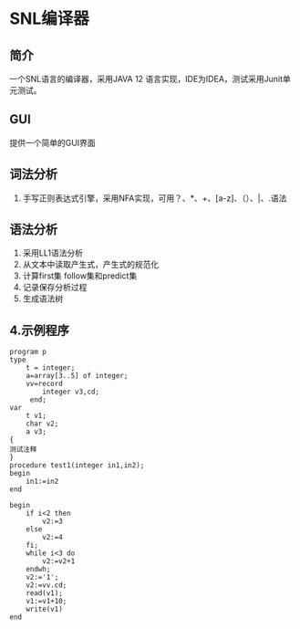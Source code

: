 # SNL编译器
## 简介
一个SNL语言的编译器，采用JAVA 12 语言实现，IDE为IDEA，测试采用Junit单元测试。
## GUI
提供一个简单的GUI界面
## 词法分析
1. 手写正则表达式引擎，采用NFA实现，可用？、*、+、[a-z]、（）、|、.语法
## 语法分析
1. 采用LL1语法分析
2. 从文本中读取产生式，产生式的规范化
3. 计算first集 follow集和predict集
3. 记录保存分析过程
4. 生成语法树
## 4.示例程序
```
program p
type
    t = integer;
    a=array[3..5] of integer;
    vv=record 
        integer v3,cd;
     end;
var
    t v1;
    char v2;
    a v3;
{
测试注释
}
procedure test1(integer in1,in2);
begin
    in1:=in2
end

begin
    if i<2 then 
        v2:=3
    else
        v2:=4
    fi;
    while i<3 do
        v2:=v2+1
    endwh;
    v2:='1';
    v2:=vv.cd;
    read(v1);
    v1:=v1+10;
    write(v1)
end
```